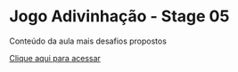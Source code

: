 # Jogo Adivinhação - Stage 05

Conteúdo da aula mais desafios propostos

[Clique aqui para acessar](https://carolpascott.github.io/jogo_adivinhacao/)
